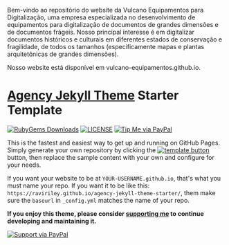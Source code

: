 Bem-vindo ao repositório do website da Vulcano Equipamentos para Digitalização, uma empresa especializada no desenvolvimento de equipamentos para digitalização de documentos de grandes dimensões e de documentos frágeis. Nosso principal interesse é em digitalizar documentos históricos e culturais em diferentes estados de conservação e fragilidade, de todos os tamanhos (especificamente mapas e plantas arquitetônicas de grandes dimensões).

Nosso website está disponível em vulcano-equipamentos.github.io.


# [Agency Jekyll Theme](https://github.com/raviriley/agency-jekyll-theme) Starter Template
[![RubyGems Downloads](https://img.shields.io/gem/dt/jekyll-agency.svg)](https://rubygems.org/gems/jekyll-agency)
[![LICENSE](https://img.shields.io/badge/license-MIT-lightgrey.svg)](https://github.com/raviriley/agency-jekyll-theme/blob/master/LICENSE.txt)
[![Tip Me via PayPal](https://img.shields.io/badge/PayPal-tip%20me-green.svg?logo=paypal)](https://www.paypal.me/raviriley)

This is the fastest and easiest way to get up and running on GitHub Pages.
Simply generate your own repository by clicking the [![template button](https://img.shields.io/badge/-Use%20this%20template-brightgreen)](https://github.com/raviriley/agency-jekyll-theme-starter/generate) button, 
then replace the sample content with your own and configure for your needs.

If you want your website to be at `YOUR-USERNAME.github.io`, that's what you must name your repo. If you want it to be like this: `https://raviriley.github.io/agency-jekyll-theme-starter/`, them make sure the `baseurl` in `_config.yml` matches the name of your repo.

**If you enjoy this theme, please consider [supporting me](https://www.paypal.me/raviriley) to continue developing and maintaining it.**

[![Support via PayPal](https://cdn.rawgit.com/twolfson/paypal-github-button/1.0.0/dist/button.svg)](https://www.paypal.me/raviriley)
